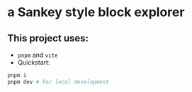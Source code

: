 # a Sankey style block explorer

## This project uses:
- `pnpm` and `vite`
- Quickstart:

```zsh
pnpm i
pnpm dev # for local development
```
